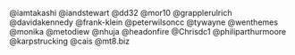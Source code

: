 @iamtakashi
@iandstewart
@dd32
@mor10
@grapplerulrich
@davidakennedy
@frank-klein
@peterwilsoncc
@tywayne
@wenthemes
@monika
@metodiew
@nhuja
@headonfire
@Chrisdc1
@philiparthurmoore
@karpstrucking
@cais
@mt8.biz
